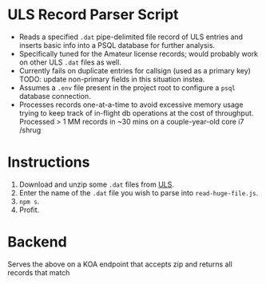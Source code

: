 # ULS Record Parser Script

- Reads a specified `.dat` pipe-delimited file record of ULS entries and inserts basic info into a PSQL database for further analysis.
- Specifically tuned for the Amateur license records; would probably work on other ULS `.dat` files as well.
- Currently fails on duplicate entries for callsign (used as a primary key) TODO: update non-primary fields in this situation instea.
- Assumes a `.env` file present in the project root to configure a `psql` database connection.
- Processes records one-at-a-time to avoid excessive memory usage trying to keep track of in-flight db operations at the cost of throughput. Processed > 1 MM records in ~30 mins on a couple-year-old core i7 /shrug

# Instructions

1. Download and unzip some `.dat` files from [ULS](https://fcc.gov).
2. Enter the name of the `.dat` file you wish to parse into `read-huge-file.js`.
3. `npm s`.
4. Profit.

# Backend

Serves the above on a KOA endpoint that accepts zip and returns all records that match 